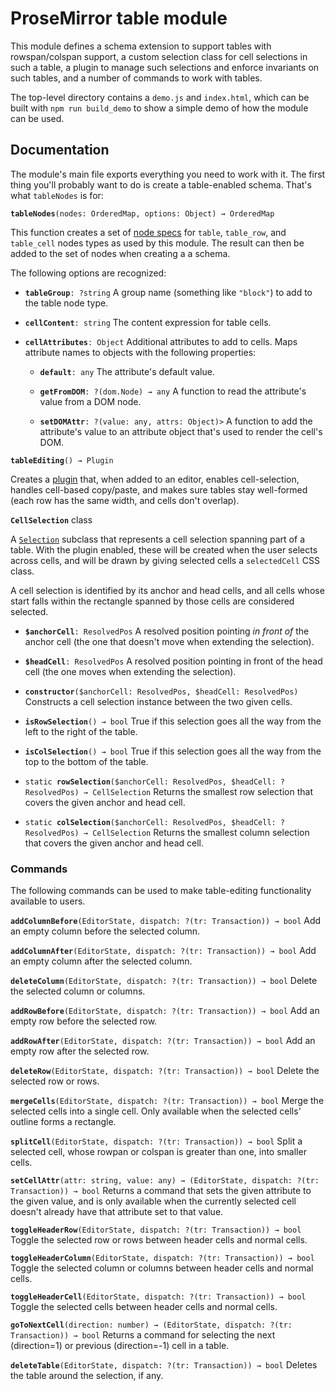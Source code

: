 # ProseMirror table module

This module defines a schema extension to support tables with
rowspan/colspan support, a custom selection class for cell selections
in such a table, a plugin to manage such selections and enforce
invariants on such tables, and a number of commands to work with
tables.

The top-level directory contains a `demo.js` and `index.html`, which
can be built with `npm run build_demo` to show a simple demo of how the
module can be used.

## Documentation

The module's main file exports everything you need to work with it.
The first thing you'll probably want to do is create a table-enabled
schema. That's what `tableNodes` is for:

**`tableNodes`**`(nodes: OrderedMap, options: Object) → OrderedMap`

This function creates a set of [node
specs](http://prosemirror.net/docs/ref/#model.SchemaSpec.nodes) for
`table`, `table_row`, and `table_cell` nodes types as used by this
module. The result can then be added to the set of nodes when creating
a a schema.

The following options are recognized:

 * **`tableGroup`**`: ?string`
   A group name (something like `"block"`) to add to the table
   node type.

 * **`cellContent`**`: string`
   The content expression for table cells.

 * **`cellAttributes`**`: Object`
   Additional attributes to add to cells. Maps attribute names to
   objects with the following properties:

   * **`default`**`: any`
     The attribute's default value.

   * **`getFromDOM`**`: ?(dom.Node) → any`
     A function to read the attribute's value from a DOM node.

   * **`setDOMAttr`**`: ?(value: any, attrs: Object)>`
     A function to add the attribute's value to an attribute
     object that's used to render the cell's DOM.

**`tableEditing`**`() → Plugin`

Creates a [plugin](http://prosemirror.net/docs/ref/#state.Plugin)
that, when added to an editor, enables cell-selection, handles
cell-based copy/paste, and makes sure tables stay well-formed (each
row has the same width, and cells don't overlap).

**`CellSelection`** class

A [`Selection`](http://prosemirror.net/docs/ref/#state.Selection)
subclass that represents a cell selection spanning part of a table.
With the plugin enabled, these will be created when the user selects
across cells, and will be drawn by giving selected cells a
`selectedCell` CSS class.

A cell selection is identified by its anchor and head cells, and all
cells whose start falls within the rectangle spanned by those cells
are considered selected.

 * **`$anchorCell`**`: ResolvedPos`
   A resolved position pointing _in front of_ the anchor cell (the one
   that doesn't move when extending the selection).

 * **`$headCell`**`: ResolvedPos`
   A resolved position pointing in front of the head cell (the one
   moves when extending the selection).

 * **`constructor`**`($anchorCell: ResolvedPos, $headCell: ResolvedPos)`
   Constructs a cell selection instance between the two given cells.

 * **`isRowSelection`**`() → bool`
   True if this selection goes all the way from the left to the
   right of the table.

 * **`isColSelection`**`() → bool`
   True if this selection goes all the way from the top to the
   bottom of the table.

 * `static `**`rowSelection`**`($anchorCell: ResolvedPos, $headCell: ?ResolvedPos) → CellSelection`
   Returns the smallest row selection that covers the given anchor
   and head cell.

 * `static `**`colSelection`**`($anchorCell: ResolvedPos, $headCell: ?ResolvedPos) → CellSelection`
   Returns the smallest column selection that covers the given anchor
   and head cell.

### Commands

The following commands can be used to make table-editing functionality
available to users.

**`addColumnBefore`**`(EditorState, dispatch: ?(tr: Transaction)) → bool`
Add an empty column before the selected column.

**`addColumnAfter`**`(EditorState, dispatch: ?(tr: Transaction)) → bool`
Add an empty column after the selected column.

**`deleteColumn`**`(EditorState, dispatch: ?(tr: Transaction)) → bool`
Delete the selected column or columns.

**`addRowBefore`**`(EditorState, dispatch: ?(tr: Transaction)) → bool`
Add an empty row before the selected row.

**`addRowAfter`**`(EditorState, dispatch: ?(tr: Transaction)) → bool`
Add an empty row after the selected row.

**`deleteRow`**`(EditorState, dispatch: ?(tr: Transaction)) → bool`
Delete the selected row or rows.

**`mergeCells`**`(EditorState, dispatch: ?(tr: Transaction)) → bool`
Merge the selected cells into a single cell. Only available when the
selected cells' outline forms a rectangle.

**`splitCell`**`(EditorState, dispatch: ?(tr: Transaction)) → bool`
Split a selected cell, whose rowpan or colspan is greater than one,
into smaller cells.

**`setCellAttr`**`(attr: string, value: any) → (EditorState, dispatch: ?(tr: Transaction)) → bool`
Returns a command that sets the given attribute to the given value,
and is only available when the currently selected cell doesn't
already have that attribute set to that value.

**`toggleHeaderRow`**`(EditorState, dispatch: ?(tr: Transaction)) → bool`
Toggle the selected row or rows between header cells and normal cells.

**`toggleHeaderColumn`**`(EditorState, dispatch: ?(tr: Transaction)) → bool`
Toggle the selected column or columns between header cells and normal cells.

**`toggleHeaderCell`**`(EditorState, dispatch: ?(tr: Transaction)) → bool`
Toggle the selected cells between header cells and normal cells.

**`goToNextCell`**`(direction: number) → (EditorState, dispatch: ?(tr: Transaction)) → bool`
Returns a command for selecting the next (direction=1) or previous
(direction=-1) cell in a table.

**`deleteTable`**`(EditorState, dispatch: ?(tr: Transaction)) → bool`
Deletes the table around the selection, if any.
